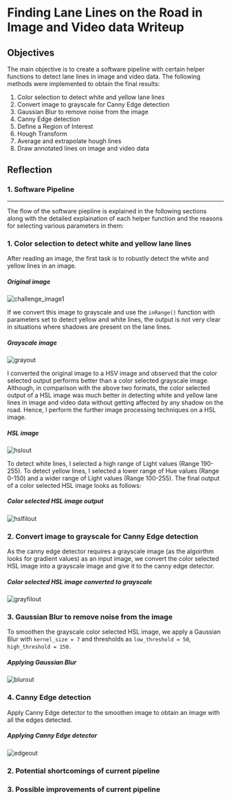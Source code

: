 # **Finding Lane Lines on the Road in Image and Video data Writeup** 

## Objectives

The main objective is to create a software pipeline with certain helper functions to detect lane lines in image and video data. The following methods were implemented to obtain the final results:

1. Color selection to detect white and yellow lane lines
2. Convert image to grayscale for Canny Edge detection
3. Gaussian Blur to remove noise from the image
4. Canny Edge detection
5. Define a Region of Interest
6. Hough Transform
7. Average and extrapolate hough lines
8. Draw annotated lines on image and video data

## Reflection

### 1. Software Pipeline
---
The flow of the software piepline is explained in the following sections along with the detailed explaination of each helper function and the reasons for selecting various parameters in them:

  ### 1. Color selection to detect white and yellow lane lines
  After reading an image, the first task is to robustly detect the white and yellow lines in an image. 
  ##### Original image
  ![challenge_image1](https://user-images.githubusercontent.com/8627486/43037545-1e742d10-8cdc-11e8-9efd-748017139e6c.png)
  
  If we convert this image to grayscale and use the ```inRange()``` function with parameters set to detect yellow and white lines, the output is not very clear in situations where shadows are present on the lane lines.
  ##### Grayscale image
  ![grayout](https://user-images.githubusercontent.com/8627486/43037471-47413482-8cdb-11e8-9757-5f26069dd0b3.png)
  
 I converted the original image to a HSV image and observed that the color selected output performs better than a color selected grayscale image. Although, in comparison with the above two formats, the color selected output of a HSL image was much better in detecting white and yellow lane lines in image and video data without getting affected by any shadow on the road. Hence, I perform the further image processing techniques on a HSL image.
 ##### HSL image
 ![hslout](https://user-images.githubusercontent.com/8627486/43037612-fc394eaa-8cdc-11e8-95c9-fc3ff8ec46a5.png)
 
 To detect white lines, I selected a high range of Light values (Range 190-255). To detect yellow lines, I selected a lower range of Hue values (Range 0-150) and a wider range of Light values (Range 100-255). The final output of a color selected HSL image looks as follows:
 ##### Color selected HSL image output
![hslfilout](https://user-images.githubusercontent.com/8627486/43037702-622aa64a-8cde-11e8-9ae5-baf95dd78378.png)
 
 ### 2. Convert image to grayscale for Canny Edge detection
 As the canny edge detector requires a grayscale image (as the algoirthm looks for gradient values) as an input image, we convert the color selected HSL image into a grayscale image and give it to the canny edge detector.
 ##### Color selected HSL image converted to grayscale
 ![grayfilout](https://user-images.githubusercontent.com/8627486/43037727-ec5a12ec-8cde-11e8-8e32-854679044456.png)
 
 ### 3. Gaussian Blur to remove noise from the image
 To smoothen the grayscale color selected HSL image, we apply a Gaussian Blur with ```kernel_size = 7``` and thresholds as ```low_threshold = 50```, ```high_threshold = 150```.
 ##### Applying Gaussian Blur
 ![blurout](https://user-images.githubusercontent.com/8627486/43038204-2f666afa-8ce3-11e8-8ff4-14d5cd15bde6.png)
 
 ### 4. Canny Edge detection
 Apply Canny Edge detector to the smoothen image to obtain an image with all the edges detected.
 ##### Applying Canny Edge detector
 ![edgeout](https://user-images.githubusercontent.com/8627486/43038223-6b31d6c8-8ce3-11e8-82da-cfbfd7a04400.png)



### 2. Potential shortcomings of current pipeline


### 3. Possible improvements of current pipeline

